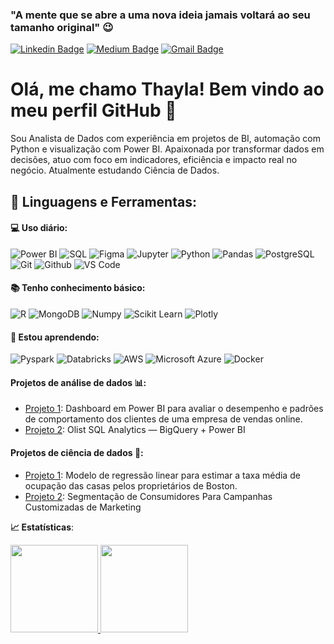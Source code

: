 ### "A mente que se abre a uma nova ideia jamais voltará ao seu tamanho original" 😉
[![Linkedin Badge](https://img.shields.io/badge/-LinkedIn-blue?style=flat-square&logo=Linkedin&logoColor=white&link=https://www.linkedin.com/in/thayla-oliveira//)](https://www.linkedin.com/in/thayla-oliveira/)
[![Medium Badge](https://img.shields.io/badge/-Medium-black?style=flat-square&logo=Medium&logoColor=white&link=https://medium.com/@thayland )](https://medium.com/@thayland )
[![Gmail Badge](https://img.shields.io/badge/-Gmail-red?style=flat-square&logo=Gmail&logoColor=white&link=thaylathais1@gmail.com)](thaylathais1@gmail.com)

# Olá, me chamo Thayla! Bem vindo ao meu perfil GitHub 👋
Sou Analista de Dados com experiência em projetos de BI, automação com Python e visualização com Power BI.
Apaixonada por transformar dados em decisões, atuo com foco em indicadores, eficiência e impacto real no negócio. 
Atualmente estudando Ciência de Dados.

 ## 🚀 **Linguagens e Ferramentas:**

 #### 💻 Uso diário:
 ![Power BI](https://img.shields.io/badge/-Power%20BI-black?style=plastic&logo=Power-BI)
 ![SQL](https://img.shields.io/badge/-SQL-black?style=plastic&logo=SQL)
 ![Figma](https://img.shields.io/badge/-Figma-black?style=plastic&logo=Figma)
 ![Jupyter](https://img.shields.io/badge/-Jupyter-black?style=flat-square&logo=Jupyter)
 ![Python](https://img.shields.io/badge/-Python-black?style=flat-square&logo=Python)
 ![Pandas](https://img.shields.io/badge/-Pandas-black?style=flat-square&logo=Pandas)
 ![PostgreSQL](https://img.shields.io/badge/-PostgreSQL-black?style=flat-square&logo=PostgreSQL)
 ![Git](https://img.shields.io/badge/-Git-black?style=flat-square&logo=Git)
 ![Github](https://img.shields.io/badge/-Github-black?style=flat-square&logo=Github)
 ![VS Code](https://img.shields.io/badge/-VS%20Code-black?style=flat-square&logo=visual-studio-code)

 #### 📚 Tenho conhecimento básico:
 ![R](https://img.shields.io/badge/-R-black?style=flat-square&logo=R)
 ![MongoDB](https://img.shields.io/badge/-MongoDB-black?style=plastic&logo=Mongodb)
 ![Numpy](https://img.shields.io/badge/-Numpy-black?style=flat-square&logo=Numpy)
 ![Scikit Learn](https://img.shields.io/badge/-Scikit%20Learn-black?style=flat-square&logo=scikit-learn)
 ![Plotly](https://img.shields.io/badge/-Plotly-black?style=flat-square&logo=Plotly)

  #### 🌱 Estou aprendendo:
 ![Pyspark](https://img.shields.io/badge/-Pyspark-black?style=flat-square&logo=Apache-Spark)
 ![Databricks](https://img.shields.io/badge/-Databricks-black?style=flat-square&logo=Databricks)
 ![AWS](https://img.shields.io/badge/-AWS-black?style=flat-square&logo=Amazon-AWS)
 ![Microsoft Azure](https://img.shields.io/badge/-Azure-black?style=flat-square&logo=Microsoft-Azure)
 ![Docker](https://img.shields.io/badge/-Docker-black?style=flat-square&logo=Docker)

 #### Projetos de análise de dados  📊:
- [Projeto 1](https://github.com/ThaylaOliveira/customer-insights-powerbi): Dashboard em Power BI para avaliar o desempenho e padrões de comportamento dos clientes de uma empresa de vendas online.
- [Projeto 2](https://github.com/ThaylaOliveira/olist-data-exploration-sql): Olist SQL Analytics — BigQuery + Power BI

 #### Projetos de ciência de dados 🎲:
- [Projeto 1](https://github.com/ThaylaOliveira/house_boston_linear_regression): Modelo de regressão linear para estimar a taxa média de ocupação das casas pelos proprietários de Boston.
- [Projeto 2](https://github.com/ThaylaOliveira/clients-cluster): Segmentação de Consumidores Para Campanhas Customizadas de Marketing


<b> :chart_with_upwards_trend: Estatísticas</b>:

<a href="https://github.com/ThaylaOliveira">
  <img height="140em" src="https://github-readme-stats.vercel.app/api?username=ThaylaOliveira&show_icons=true&theme=dark&include_commits=true"/>
</a>

<a href="https://github.com/ThaylaOliveira">
  <img height="140em" src="https://github-readme-stats.vercel.app/api/top-langs/?username=karinnecristina&layout=compact&langs_count=8&theme=dark"/>
</a>
